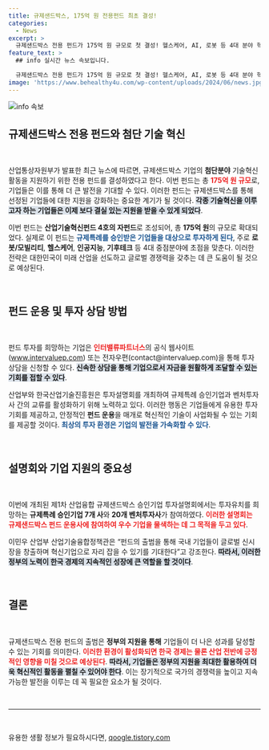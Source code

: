 ```yaml
---
title: 규제샌드박스, 175억 원 전용펀드 최초 결성!
categories:
  - News
excerpt: >
  규제샌드박스 전용 펀드가 175억 원 규모로 첫 결성! 헬스케어, AI, 로봇 등 4대 분야 혁신기업에 투자, 글로벌 시장 창출로 이어질 전망. 귀사를 위한 특별한 투자 기회가 펼쳐집니다!
feature_text: >
  ## info 실시간 뉴스 속보입니다.

  규제샌드박스 전용 펀드가 175억 원 규모로 첫 결성! 헬스케어, AI, 로봇 등 4대 분야 혁신기업에 투자, 글로벌 시장 창출로 이어질 전망. 귀사를 위한 특별한 투자 기회가 펼쳐집니다!
image: 'https://www.behealthy4u.com/wp-content/uploads/2024/06/news.jpg'
---
```


<p><img src="https://www.behealthy4u.com/wp-content/uploads/2024/06/news.jpg" alt="info 속보" /></p>

<h2 data-ke-size="size26">규제샌드박스 전용 펀드와 첨단 기술 혁신</h2>

<p data-ke-size="size16">&nbsp;</p>

<p>산업통상자원부가 발표한 최근 뉴스에 따르면, 규제샌드박스 기업의 <b>첨단분야</b> 기술혁신 활동을 지원하기 위한 전용 펀드를 결성하였다고 한다. 이번 펀드는 총 <b><span style="color: #ee2323;">175억 원 규모</span></b>로, 기업들은 이를 통해 더 큰 발전을 기대할 수 있다. 이러한 펀드는 규제샌드박스를 통해 선정된 기업들에 대한 지원을 강화하는 중요한 계기가 될 것이다. <b><span style="background-color: #21538527;">각종 기술혁신을 이루고자 하는 기업들은 이제 보다 결실 있는 지원을 받을 수 있게 되었다</span></b>.</p>

<p>이번 펀드는 <b>산업기술혁신펀드 4호의 자펀드</b>로 조성되어, 총 <b>175억 원</b>의 규모로 확대되었다. 실제로 이 펀드는 <b><span style="color: #1a5490;">규제특례를 승인받은 기업들을 대상으로 투자하게 된다</span></b>, 주로 <b>로봇/모빌리티</b>, <b>헬스케어</b>, <b>인공지능</b>, <b>기후테크</b> 등 4대 중점분야에 초점을 맞춘다. 이러한 전략은 대한민국이 미래 산업을 선도하고 글로벌 경쟁력을 갖추는 데 큰 도움이 될 것으로 예상된다.</p>

<p data-ke-size="size16">&nbsp;</p>

<h2 data-ke-size="size26">펀드 운용 및 투자 상담 방법</h2>

<p data-ke-size="size16">&nbsp;</p>

<p>펀드 투자를 희망하는 기업은 <b><span style="color: #ee2323;">인터밸류파트너스</span></b>의 공식 웹사이트(<a href="https://www.intervaluep.com">www.intervaluep.com</a>) 또는 전자우편(contact@intervaluep.com)을 통해 투자 상담을 신청할 수 있다. <b><span style="background-color: #21538527;">신속한 상담을 통해 기업으로서 자금을 원활하게 조달할 수 있는 기회를 접할 수 있다</span></b>. </p>

<p>산업부와 한국산업기술진흥원은 투자설명회를 개최하여 규제특례 승인기업과 벤처투자사 간의 교류를 활성화하기 위해 노력하고 있다. 이러한 행동은 기업들에게 유용한 투자 기회를 제공하고, 안정적인 <b>펀드 운용</b>을 매개로 혁신적인 기술이 사업화될 수 있는 기회를 제공할 것이다. <b><span style="color: #1a5490;">최상의 투자 환경은 기업의 발전을 가속화할 수 있다</span></b>.</p>

<p data-ke-size="size16">&nbsp;</p>

<h2 data-ke-size="size26">설명회와 기업 지원의 중요성</h2>

<p data-ke-size="size16">&nbsp;</p>

<p>이번에 개최된 제1차 산업융합 규제샌드박스 승인기업 투자설명회에서는 투자유치를 희망하는 <b>규제특례 승인기업 7개 사</b>와 <b>20개 벤처투자사</b>가 참여하였다. <b><span style="color: #ee2323;">이러한 설명회는 규제샌드박스 펀드 운용사에 참여하여 우수 기업을 물색하는 데 그 목적을 두고 있다</span></b>. </p>

<p>이민우 산업부 산업기술융합정책관은 “펀드의 출범을 통해 국내 기업들이 글로벌 신시장을 창출하며 혁신기업으로 자리 잡을 수 있기를 기대한다”고 강조한다. <b><span style="background-color: #21538527;">따라서, 이러한 정부의 노력이 한국 경제의 지속적인 성장에 큰 역할을 할 것이다</span></b>.</p>

<p data-ke-size="size16">&nbsp;</p>

<h2 data-ke-size="size26">결론</h2>

<p data-ke-size="size16">&nbsp;</p>

<p>규제샌드박스 전용 펀드의 출범은 <b>정부의 지원을 통해</b> 기업들이 더 나은 성과를 달성할 수 있는 기회를 의미한다. <b><span style="color: #ee2323;">이러한 환경이 활성화되면 한국 경제는 물론 산업 전반에 긍정적인 영향을 미칠 것으로 예상된다</span></b>. <b><span style="background-color: #21538527;">따라서, 기업들은 정부의 지원을 최대한 활용하여 더욱 혁신적인 활동을 펼칠 수 있어야 한다</span></b>. 이는 장기적으로 국가의 경쟁력을 높이고 지속 가능한 발전을 이루는 데 꼭 필요한 요소가 될 것이다. </p>

<p data-ke-size="size16">&nbsp;</p>

<hr>

<p data-ke-size="size16">&nbsp;</p>
유용한 생활 정보가 필요하시다면, <a href="https://qoogle.tistory.com" rel="dofollow">qoogle.tistory.com</a>



